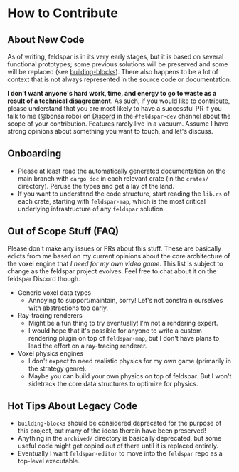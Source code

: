 # How to Contribute

## About New Code

As of writing, feldspar is in its very early stages, but it is based on several
functional prototypes; some previous solutions will be preserved and some will
be replaced (see
[building-blocks](https://github.com/bonsairobo/building-blocks)). There also
happens to be a lot of context that is not always represented in the source code
or documentation.

**I don't want anyone's hard work, time, and energy to go to waste as a result
of a technical disagreement**. As such, if you would like to contribute, please
understand that you are most likely to have a successful PR if you talk to me
(@bonsairobo) on [Discord](https://discord.com/invite/CnTNjwb) in the
`#feldspar-dev` channel about the scope of your contribution. Features rarely
live in a vacuum. Assume I have strong opinions about something you want to
touch, and let's discuss.

## Onboarding

- Please at least read the automatically generated documentation on the main
  branch with `cargo doc` in each relevant crate (in the `crates/` directory).
  Peruse the types and get a lay of the land.
- If you want to understand the code structure, start reading the `lib.rs` of
  each crate, starting with `feldspar-map`, which is the most critical
  underlying infrastructure of any `feldspar` solution.

## Out of Scope Stuff (FAQ)

Please don't make any issues or PRs about this stuff. These are basically edicts
from me based on my current opinions about the core architecture of the voxel
engine that *I need for my own video game*. This list is subject to change as
the feldspar project evolves. Feel free to chat about it on the feldspar Discord
though.

- Generic voxel data types
  - Annoying to support/maintain, sorry! Let's not constrain ourselves with
    abstractions too early.
- Ray-tracing renderers
  - Might be a fun thing to try eventually! I'm not a rendering expert.
  - I would hope that it's possible for anyone to write a custom rendering
    plugin on top of `feldspar-map`, but I don't have plans to lead the effort
    on a ray-tracing renderer.
- Voxel physics engines
  - I don't expect to need realistic physics for my own game (primarily in the
    strategy genre).
  - Maybe you can build your own physics on top of feldspar. But I won't
    sidetrack the core data structures to optimize for physics.

## Hot Tips About Legacy Code

- `building-blocks` should be considered deprecated for the purpose of this
  project, but many of the ideas therein have been preserved!
- Anything in the `archived/` directory is basically deprecated, but some useful code might get copied out of there until it is
  replaced entirely.
- Eventually I want `feldspar-editor` to move into the `feldspar` repo as a
  top-level executable.
